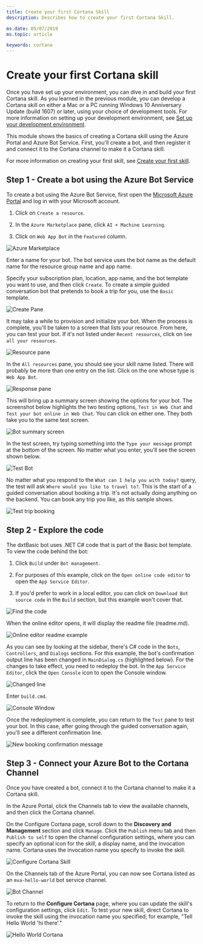 ```yaml
---
title: Create your first Cortana Skill
description: Describes how to create your first Cortana Skill.

ms.date: 05/07/2019
ms.topic: article

keywords: cortana
---
```


# Create your first Cortana skill

Once you have set up your environment, you can dive in and build your first Cortana skill. As you learned in the previous module, you can develop a Cortana skill on either a Mac or a PC running Windows 10 Anniversary Update (build 1607) or later, using your choice of development tools. For more information on setting up your development environment, see [Set up your development environment](./mva21-setup.md).

This module shows the basics of creating a Cortana skill using the Azure Portal and Azure Bot Service. First, you'll create a bot, and then register it and connect it to the Cortana channel to make it a Cortana skill.

For more information on creating your first skill, see [Create your first skill](./get-started.md).

## Step 1 - Create a bot using the Azure Bot Service

To create a bot using the Azure Bot Service, first open the [Microsoft Azure Portal](https://ms.portal.azure.com) and log in with your Microsoft account.

1. Click on `Create a resource`.

1. In the `Azure Marketplace` pane, click `AI + Machine Learning`.

1. Click on `Web App Bot` in the `Featured` column.

![Azure Marketplace](../media/images/mva22_azure_marketplace.png)

Enter a name for your bot. The bot service uses the bot name as the default name for the resource group name and app name.

Specify your subscription plan, location, app name, and the bot template you want to use, and then click `Create`. To create a simple guided conversation bot that pretends to book a trip for you, use the `Basic` template.

![Create Pane](../media/images/mva22_create.png)

It may take a while to provision and initialize your bot. When the process is complete, you'll be taken to a screen that lists your resource. From here, you can test your bot. If it's not listed under `Recent resources`, click on `See all your resources`.

![Resource pane](../media/images/mva22_resource_pane.png)

In the `All resources` pane, you should see your skill name listed. There will probably be more than one entry on the list. Click on the one whose type is `Web App Bot`.

![Response pane](../media/images/mva22_response_pane.png)

This will bring up a summary screen showing the options for your bot. The screenshot below highlights the two testing options, `Test in Web Chat` and `Test your bot online in Web Chat`. You can click on either one. They both take you to the same test screen.

![Bot summary screen](../media/images/mva22_bot_summary.png)

In the test screen, try typing something into the `Type your message` prompt at the bottom of the screen. No matter what you enter, you'll see the screen shown below.

![Test Bot](../media/images/mva22_test_02.png)

No matter what you respond to the `What can I help you with today?` query, the test will ask `Where would you like to travel to?`. This is the start of a guided conversation about booking a trip. It's not actually doing anything on the backend. You can book any trip you like, as this sample shows.

![Test trip booking](../media/images/mva22_sample_trip.png)

## Step 2 - Explore the code

The dxtBasic bot uses .NET C# code that is part of the Basic bot template. To view the code behind the bot:

1. Click `Build` under `Bot management`.

1. For purposes of this example, click on the `Open online code editor` to open the `App Service Editor`.

1. If you'd prefer to work in a local editor, you can click on `Download Bot source code` in the `Build` section, but this example won't cover that.

![Find the code](../media/images/mva22_open_the_code.png)

When the online editor opens, it will display the readme file (readme.md).

![Online editor readme example](../media/images/mva22_editor_readme.png)

As you can see by looking at the sidebar, there's C# code in the `Bots`, `Controllers`, and `Dialogs` sections. For this example, the bot's confirmation output line has been changed in `MainDialog.cs` (highlighted below). For the changes to take effect, you need to redeploy the bot. In the `App Service Editor`, click the `Open Console` icon to open the Console window.

![Changed line](../media/images/mva22_changed_line.png)

Enter `build.cmd`.

![Console Window](../media/images/mva22_console_window.png)

Once the redeployment is complete, you can return to the `Test` pane to test your bot. In this case, after going through the guided conversation again, you'll see a different confirmation line.

![New booking confirmation message](../media/images/mva22_sample_trip_02.png)

## Step 3 - Connect your Azure Bot to the Cortana Channel

Once you have created a bot, connect it to the Cortana channel to make it a Cortana skill.

In the Azure Portal, click the Channels tab to view the available channels, and then click the Cortana channel.

On the Configure Cortana page, scroll down to the **Discovery and Management** section and click `Manage`. Click the `Publish` menu tab and then `Publish to self` to open the channel configuration settings, where you can specify an optional icon for the skill, a display name, and the invocation name. Cortana uses the invocation name you specify to invoke the skill.

<!-- new -->  
![Configure Cortana Skill](../media/images/cortana-configure-settings.png)  
<!-- new -->  

On the Channels tab of the Azure Portal, you can now see Cortana listed as an `mva-hello-world` bot service channel.

![Bot Channel](../media/images/mva22_helloworld_channel.png)

To return to the **Configure Cortana** page, where you can update the skill's configuration settings, click `Edit`. To test your new skill, direct Cortana to invoke the skill using the invocation name you specified; for example, "Tell Hello World 'hi there'."

![Hello World Cortana](../media/images/mva22_helloworld_cortana.png)
